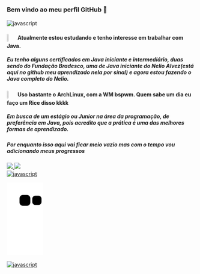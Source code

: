<h3> Bem vindo ao meu perfil GitHub 👋</h3>

<img align="center" src="https://user-images.githubusercontent.com/73097560/115834477-dbab4500-a447-11eb-908a-139a6edaec5c.gif" alt="javascript" width="1000"/>
<h4><img src="https://cdn.jsdelivr.net/gh/devicons/devicon/icons/java/java-original-wordmark.svg" align="center" width = 5%; height = 5%> Atualmente estou estudando e tenho interesse em trabalhar com Java.</h4>
<h5>Eu tenho alguns certificados em Java iniciante e intermediário, duas sendo do Fundação Bradesco, uma de Java iniciante do Nelio Alvez(está aqui no github meu aprendizado nela por sinal) e agora estou fazendo o Java completo do Nelio. </h4>
<h4><img src="https://seeklogo.com/images/A/archlinux-logo-1159446C2C-seeklogo.com.png" align="center" width = 5%; height = 5%>
Uso bastante o ArchLinux, com a WM bspwm. Quem sabe um dia eu faço um Rice disso kkkk </h4>
<h5> Em busca de um estágio ou Junior na área da programação, de preferência em Java, pois acredito que a prática é uma das melhores formas de aprendizado. </4>

<h5>Por enquanto isso aqui vai ficar meio vazio mas com o tempo vou adicionando meus progressos</h3>

<div>
<a href="https://github.com/Akom4n">
<img height="180em" src="https://github-readme-stats.vercel.app/api/top-langs/?username=Akom4n&layout=compact&langs_count=7&theme=dracula"/>
<img height="180em" src="https://github-readme-stats.vercel.app/api?username=Akom4n&show_icons=true&theme=dracula&include_all_commits=true&count_private=true"/>
</div>

<img align="center" src="https://user-images.githubusercontent.com/73097560/115834477-dbab4500-a447-11eb-908a-139a6edaec5c.gif" alt="javascript" width="1000"/>

![Snake animation](https://github.com/Akom4n/Akom4n/blob/output/github-contribution-grid-snake.svg)

<img align="center" src="https://media.tenor.com/PkFNozAi-24AAAAC/futurama-philip-fry.gif" alt="javascript" width="800" height="400"/>


<!---
Akom4n/Akom4n is a ✨ special ✨ repository because its `README.md` (this file) appears on your GitHub profile.
You can click the Preview link to take a look at your changes.
--->
